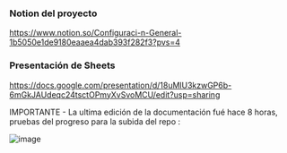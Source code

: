 ### Notion del proyecto
https://www.notion.so/Configuraci-n-General-1b5050e1de9180eaaea4dab393f282f3?pvs=4

### Presentación de Sheets

https://docs.google.com/presentation/d/18uMlU3kzwGP6b-6mGkJAUdeqc24tsctOPmyXvSvoMCU/edit?usp=sharing

IMPORTANTE - La ultima edición de la documentación fué hace 8 horas, pruebas del progreso para la subida del repo : 

![image](https://github.com/user-attachments/assets/ed96c39b-5692-40d7-a69c-8260072f0301)
